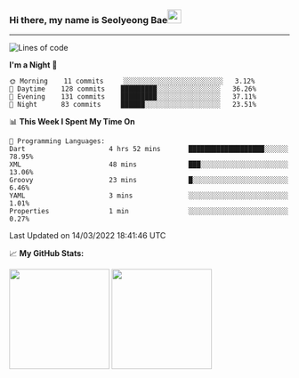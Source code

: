 ### Hi there, my name is Seolyeong Bae<img src="https://user-images.githubusercontent.com/80435616/151690320-5f13ba50-5d87-43d4-b254-939addcd0bdb.gif" width="25px">

---


<!--START_SECTION:waka-->
![Lines of code](https://img.shields.io/badge/From%20Hello%20World%20I%27ve%20Written-37%20Thousand%20lines%20of%20code-blue)

**I'm a Night 🦉** 

```text
🌞 Morning    11 commits     ░░░░░░░░░░░░░░░░░░░░░░░░░   3.12% 
🌆 Daytime    128 commits    █████████░░░░░░░░░░░░░░░░   36.26% 
🌃 Evening    131 commits    █████████░░░░░░░░░░░░░░░░   37.11% 
🌙 Night      83 commits     ██████░░░░░░░░░░░░░░░░░░░   23.51%

```


📊 **This Week I Spent My Time On** 

```text
💬 Programming Languages: 
Dart                     4 hrs 52 mins       ███████████████████░░░░░░   78.95% 
XML                      48 mins             ███░░░░░░░░░░░░░░░░░░░░░░   13.06% 
Groovy                   23 mins             █░░░░░░░░░░░░░░░░░░░░░░░░   6.46% 
YAML                     3 mins              ░░░░░░░░░░░░░░░░░░░░░░░░░   1.01% 
Properties               1 min               ░░░░░░░░░░░░░░░░░░░░░░░░░   0.27%

```


 Last Updated on 14/03/2022 18:41:46 UTC
<!--END_SECTION:waka-->


📈 **My GitHub Stats:**

<p>
  <img height="180em" src="https://github-readme-stats.vercel.app/api?username=pell13&show_icons=true&hide_border=true&&count_private=true&include_all_commits=true" />
  <img height="180em" src="https://github-readme-stats.vercel.app/api/top-langs/?username=pell13&exclude_repo=KNN-Image-Classification&show_icons=true&hide_border=true&layout=compact&langs_count=8"/>
</p>

